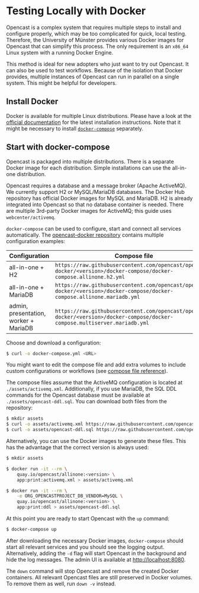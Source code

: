 # Testing Locally with Docker

Opencast is a complex system that requires multiple steps to install and configure properly, which may be too
complicated for quick, local testing. Therefore, the University of Münster provides various Docker images for Opencast
that can simplify this process. The only requirement is an `x86_64` Linux system with a running Docker Engine.

This method is ideal for new adopters who just want to try out Opencast. It can also be used to test workflows. Because
of the isolation that Docker provides, multiple instances of Opencast can run in parallel on a single system. This might
be helpful for developers.

## Install Docker

Docker is available for multiple Linux distributions. Please have a look at the [official
documentation](https://docs.docker.com/engine/installation/) for the latest installation instructions. Note that it
might be necessary to install [`docker-compose`](https://docs.docker.com/compose/install/) separately.

## Start with docker-compose

Opencast is packaged into multiple distributions. There is a separate Docker image for each distribution. Simple
installations can use the all-in-one distribution.

Opencast requires a database and a message broker (Apache ActiveMQ). We currently support H2 or MySQL/MariaDB databases.
The Docker Hub repository has official Docker images for MySQL and MariaDB. H2 is already integrated into Opencast so
that no database container is needed. There are multiple 3rd-party Docker images for ActiveMQ; this guide uses
`webcenter/activemq`.

`docker-compose` can be used to configure, start and connect all services automatically. The [opencast-docker
repository](https://github.com/opencast/opencast-docker/tree/master/docker-compose) contains multiple configuration
examples:

| Configuration                         | Compose file                                                                                                                 |
| ------------------------------------- | ---------------------------------------------------------------------------------------------------------------------------- |
| all-in-one + H2                       | `https://raw.githubusercontent.com/opencast/opencast-docker/<version>/docker-compose/docker-compose.allinone.h2.yml`         |
| all-in-one + MariaDB                  | `https://raw.githubusercontent.com/opencast/opencast-docker/<version>/docker-compose/docker-compose.allinone.mariadb.yml`    |
| admin, presentation, worker + MariaDB | `https://raw.githubusercontent.com/opencast/opencast-docker/<version>/docker-compose/docker-compose.multiserver.mariadb.yml` |

Choose and download a configuration:

```sh
$ curl -o docker-compose.yml <URL>
```

You might want to edit the compose file and add extra volumes to include custom configurations or workflows (see
[compose file reference](https://docs.docker.com/compose/compose-file/)).

The compose files assume that the ActiveMQ configuration is located at `./assets/activemq.xml`. Additionally, if you use
MariaDB, the SQL DDL commands for the Opencast database must be available at `./assets/opencast-ddl.sql`. You can
download both files from the repository:

```sh
$ mkdir assets
$ curl -o assets/activemq.xml https://raw.githubusercontent.com/opencast/opencast-docker/<version>/docker-compose/assets/activemq.xml
$ curl -o assets/opencast-ddl.sql https://raw.githubusercontent.com/opencast/opencast-docker/<version>/docker-compose/assets/opencast-ddl.sql
```

Alternatively, you can use the Docker images to generate these files. This has the advantage that the correct version is
always used:

```sh
$ mkdir assets

$ docker run -it --rm \
    quay.io/opencast/allinone:<version> \
    app:print:activemq.xml > assets/activemq.xml

$ docker run -it --rm \
    -e ORG_OPENCASTPROJECT_DB_VENDOR=MySQL \
    quay.io/opencast/allinone:<version> \
    app:print:ddl > assets/opencast-ddl.sql
```

At this point you are ready to start Opencast with the `up` command:

```sh
$ docker-compose up
```

After downloading the necessary Docker images, `docker-compose` should start all relevant services and you should see
the logging output. Alternatively, adding the `-d` flag will start Opencast in the background and hide the log messages.
The admin UI is available at <http://localhost:8080>.

The `down` command will stop Opencast and remove the created Docker containers. All relevant Opencast files are still
preserved in Docker volumes. To remove them as well, run `down -v` instead.
